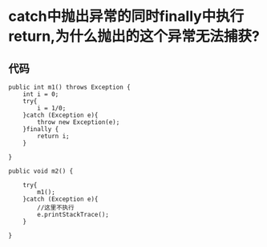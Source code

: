 # catch中抛出异常的同时finally中执行return,为什么抛出的这个异常无法捕获?

## 代码

```
public int m1() throws Exception {
	int i = 0;
	try{
		i = 1/0;
    }catch (Exception e){
		throw new Exception(e);
    }finally {
		return i;
    }

}

public void m2() {

	try{
		m1();
    }catch (Exception e){
		//这里不执行
		e.printStackTrace();
    }

}

```